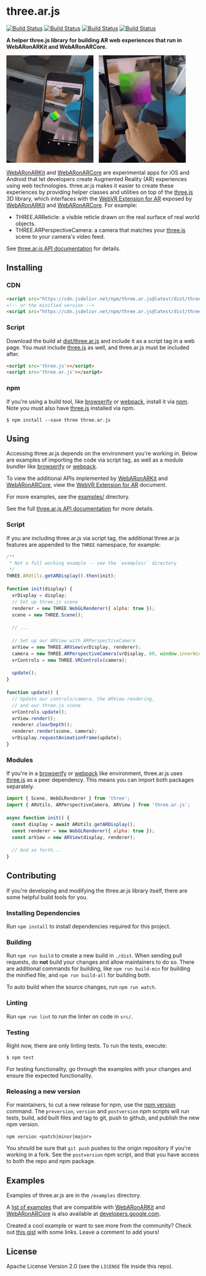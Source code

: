 # three.ar.js

[![Build Status](http://img.shields.io/travis/google-ar/three.ar.js.svg?style=flat-square)](https://travis-ci.org/google-ar/three.ar.js)
[![Build Status](http://img.shields.io/npm/v/three.ar.js.svg?style=flat-square)](https://www.npmjs.org/package/three.ar.js)
[![Build Status](http://img.shields.io/npm/dt/three.ar.js.svg?style=flat-square)](https://www.npmjs.org/package/three.ar.js)
[![Build Status](http://img.shields.io/npm/l/three.ar.js.svg?style=flat-square)](https://www.npmjs.org/package/three.ar.js)

**A helper three.js library for building AR web experiences that run in WebARonARKit and WebARonARCore.**

<img alt="Spawn-at-Surface example, for ARCore" src="examples/screencaps/20170829-arcore-spawnAtSurface-1.gif" style="float: left; object-fit: cover; width: 45%; height: 20em; margin-right: 1em; "><img alt="Spawn-at-Camera example, for ARKit" src="examples/screencaps/20170829-arkit-spawnAtCamera-1.gif" style="width: 45%; height: 20em; object-fit: cover;">

[WebARonARKit] and [WebARonARCore] are experimental apps for iOS and Android that let developers create Augmented Reality (AR) experiences using web technologies. three.ar.js makes it easier to create these experiences by providing helper classes and utilities on top of the [three.js] 3D library, which interfaces with the [WebVR Extension for AR] exposed by [WebARonARKit] and [WebARonARCore]. For example:

* THREE.ARReticle: a visible reticle drawn on the real surface of real world objects.
* THREE.ARPerspectiveCamera: a camera that matches your [three.js] scene to your camera's video feed.

See [three.ar.js API documentation](API.md) for details.

## Installing

### CDN

```html
<script src="https://cdn.jsdelivr.net/npm/three.ar.js@latest/dist/three.ar.js"></script>
<!-- or the minified version -->
<script src="https://cdn.jsdelivr.net/npm/three.ar.js@latest/dist/three.ar.min.js"></script>
```

### Script

Download the build at [dist/three.ar.js](dist/three.ar.js) and include it as a script tag in a web page. You must include [three.js] as well, and three.ar.js must be included after.

```html
<script src='three.js'></script>
<script src='three.ar.js'></script>
```

### npm

If you're using a build tool, like [browserify] or [webpack], install it via [npm]. Note you must also have [three.js] installed via npm.

```
$ npm install --save three three.ar.js
```

## Using

Accessing three.ar.js depends on the environment you're working in. Below are examples of importing
the code via script tag, as well as a module bundler like [browserify] or [webpack].

To view the additional APIs implemented by [WebARonARKit] and [WebARonARCore], view the [WebVR Extension for AR] document.

For more examples, see the [examples/](examples/) directory.

See the full [three.ar.js API documentation](API.md) for more details.


### Script

If you are including three.ar.js via script tag, the additional three.ar.js features are appended to the `THREE` namespace, for example:

```js
/**
 * Not a full working example -- see the `examples/` directory
 */
THREE.ARUtils.getARDisplay().then(init);

function init(display) {
  vrDisplay = display;
  // Set up three.js scene
  renderer = new THREE.WebGLRenderer({ alpha: true });
  scene = new THREE.Scene();

  // ...

  // Set up our ARView with ARPerspectiveCamera
  arView = new THREE.ARView(vrDisplay, renderer);
  camera = new THREE.ARPerspectiveCamera(vrDisplay, 60, window.innerWidth / window.innerHeight, vrDisplay.depthNear, vrDisplay.depthFar);
  vrControls = new THREE.VRControls(camera);

  update();
}

function update() {
  // Update our controls/camera, the ARView rendering,
  // and our three.js scene
  vrControls.update();
  arView.render();
  renderer.clearDepth();
  renderer.render(scene, camera);
  vrDisplay.requestAnimationFrame(update);
}
```

### Modules

If you're in a [browserify] or [webpack] like environment, three.ar.js uses [three.js]
as a peer dependency. This means you can import both packages separately.

```js
import { Scene, WebGLRenderer } from 'three';
import { ARUtils, ARPerspectiveCamera, ARView } from 'three.ar.js';

async function init() {
  const display = await ARUtils.getARDisplay();
  const renderer = new WebGLRenderer({ alpha: true });
  const arView = new ARView(display, renderer);

  // And so forth...
}
```

## Contributing

If you're developing and modifying the three.ar.js library itself, there are some helpful build tools for you.

### Installing Dependencies

Run `npm install` to install dependencies required for this project.

### Building

Run `npm run build` to create a new build in `./dist`. When sending pull requests, do **not** build your changes and allow maintainers to do so. There are additional commands for building, like `npm run build-min` for building the minified file, and `npm run build-all` for building both.

To auto build when the source changes, run `npm run watch`.

### Linting

Run `npm run lint` to run the linter on code in `src/`.

### Testing

Right now, there are only linting tests. To run the tests, execute:

```
$ npm test
```

For testing functionality, go through the examples with your changes and ensure the expected functionality.

### Releasing a new version

For maintainers, to cut a new release for npm, use the [npm version] command. The `preversion`, `version` and `postversion` npm scripts will run tests, build, add built files and tag to git, push to github, and publish the new npm version.

`npm version <patch|minor|major>`

You should be sure that `git push` pushes to the origin repository if you're working in a fork. See the `postversion` npm script, and that you have access to both the repo and npm package.

## Examples

Examples of three.ar.js are in the `/examples` directory.

A [list of examples](https://developers.google.com/ar/develop/web/getting-started#examples) that are compatible with [WebARonARKit] and [WebARonARCore] is also available at [developers.google.com].

Created a cool example or want to see more from the community? Check out [this gist](https://gist.github.com/jsantell/871d7e709e5007533f3bf07c35434e29) with some links. Leave a comment to add yours!

## License
Apache License Version 2.0 (see the `LICENSE` file inside this repo).

[three.js]: https://threejs.org/
[adb]: https://developer.android.com/studio/command-line/adb.html
[npm]: https://www.npmjs.com
[browserify]: http://browserify.org/
[webpack]: https://webpack.github.io/
[WebARonARKit]: https://github.com/google-ar/WebARonARKit
[WebARonARCore]: https://github.com/google-ar/WebARonARCore
[developers.google.com]: https://developers.google.com/ar/develop/web/getting-started#examples
[WebVR Extension for AR]: webvr_ar_extension.md
[npm version]: https://docs.npmjs.com/cli/version
